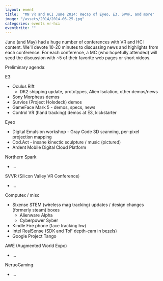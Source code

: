 ```yaml
---
layout: event
title:  "MN VR and HCI June 2014: Recap of Eyeo, E3, SVVR, and more"
image: "/assets/2014/2014-06-25.jpg"
categories: events vr-hci
eventbrite: ""
---
```


June (and May) had a huge number of conferences with VR and HCI content.  We'll devote 10-20 minutes to discussing news and highlights from each conference.  For each conference, a MC (who hopefully attended) will seed the discussion with ~5 of their favorite web pages or short videos.

Preliminary agenda:

E3
- Oculus Rift
    - DK2 shipping update, prototypes, Alien Isolation, other demos/news
- Sony Morpheus demos
- Survios (Project Holodeck) demos
- GameFace Mark 5 - demos, specs, news
- Control VR (hand tracking) demos at E3, kickstarter

Eyeo
- Digital Emulsion workshop - Gray Code 3D scanning, per-pixel projection mapping
- Cod.Act - insane kinectic sculpture / music (pictured)
- Ardent Mobile Digital Cloud Platform

Northern Spark
- ...

SVVR (Silicon Valley VR Conference)
- ...

Computex / misc
- Sixense STEM (wireless mag tracking) updates / design changes
    (formerly steam) boxes
    - Alienware Alpha
    - Cyberpower Syber
- Kindle Fire phone (face tracking hw)
- Intel RealSense (SDK and ToF depth-cam in bezels)
- Google Project Tango

AWE (Augmented World Expo)
- ...

NeruoGaming
- ...

